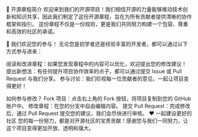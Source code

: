 🌟 开源章程简介
欢迎来到我们的开源项目！我们相信开源的力量能够推动技术创新和知识共享，因此我们制定了这份开源章程，旨在为所有贡献者提供清晰的协作框架和指引。
这份章程不仅是一份规则，更是我们共同努力构建一个包容、尊重和高效的社区的承诺。

🤝 我们欢迎您的参与！
无论您是初学者还是经验丰富的开发者，都可以通过以下方式参与进来：

阅读和改进章程：如果您发现章程中的内容可以优化，欢迎提出您的修改建议！
提出新想法：有任何提升项目协作效率的点子，都可以通过提交 Issue 或 Pull Request 与我们分享。
参与讨论：我们珍视每一位贡献者的意见，一起让项目变得更好！

如何参与修改？
Fork 项目：点击右上角的 Fork 按钮，将项目复制到您的 GitHub 账户中。
修改章程：在您的分支中自由编辑内容。
提交 Pull Request：完成修改后，通过 Pull Request 提交您的建议，我们会尽快进行审核。
❤️ 一起建设更好的社区
您的每一份努力，都是对开源社区的宝贵贡献！感谢您与我们一同努力，让这个项目变得更加开放、透明和强大。
